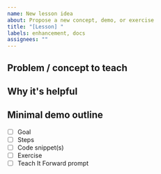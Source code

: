 ```yaml
---
name: New lesson idea
about: Propose a new concept, demo, or exercise
title: "[Lesson] "
labels: enhancement, docs
assignees: ""
---
```


## Problem / concept to teach
<!-- e.g., "Sprite sheet animations" -->

## Why it's helpful
<!-- Clear benefit for beginners -->

## Minimal demo outline
- [ ] Goal
- [ ] Steps
- [ ] Code snippet(s)
- [ ] Exercise
- [ ] Teach It Forward prompt
